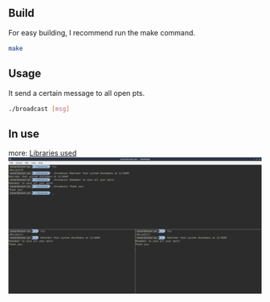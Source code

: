 ## Build
For easy building, I recommend run the make command.

```bash
make
```

## Usage
It send a certain message to all open pts.
```bash
./broadcast [msg]

```

## In use 
more: [Libraries used](https://github.com/cesarau04/ap-labs/blob/master/labs/lab1.2/doxygen/latex/broadcast_8c__incl.pdf)
![alt text](https://raw.githubusercontent.com/cesarau04/ap-labs/master/labs/lab1.2/res/usage.png "In use")



